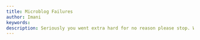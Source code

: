 ```yaml
---
title: Microblog Failures
author: Imani
keywords:
description: Seriously you went extra hard for no reason please stop. Where I started a long series of tweets and then realized I might as well have written an actual blog post by that point.
---
```

